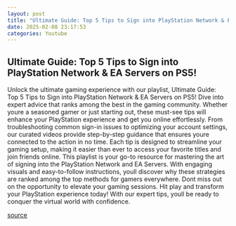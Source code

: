 ```yaml
---
layout: post
title: "Ultimate Guide: Top 5 Tips to Sign into PlayStation Network & EA Servers on PS5!"
date: 2025-02-08 23:17:53
categories: Youtube
---
```


## Ultimate Guide: Top 5 Tips to Sign into PlayStation Network & EA Servers on PS5!

Unlock the ultimate gaming experience with our playlist, Ultimate Guide: Top 5 Tips to Sign into PlayStation Network & EA Servers on PS5! 
Dive into expert advice that ranks among the best in the gaming community. Whether youre a seasoned gamer or just starting out, these must-see tips will enhance your PlayStation experience and get you online effortlessly. 
From troubleshooting common sign-in issues to optimizing your account settings, our curated videos provide step-by-step guidance that ensures youre connected to the action in no time. Each tip is designed to streamline your gaming setup, making it easier than ever to access your favorite titles and join friends online.
This playlist is your go-to resource for mastering the art of signing into the PlayStation Network and EA Servers. With engaging visuals and easy-to-follow instructions, youll discover why these strategies are ranked among the top methods for gamers everywhere.
Dont miss out on the opportunity to elevate your gaming sessions. Hit play and transform your PlayStation experience today! With our expert tips, youll be ready to conquer the virtual world with confidence.

[source](https://www.youtube.com/playlist?list=PLuowJGwg63tCJzPWgl-H4Ho148mthmR2m)